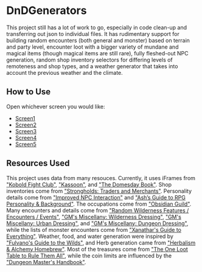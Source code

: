 # DnDGenerators

This project still has a lot of work to go, especially in code clean-up and transferring out json to individual files. It has rudimentary support for building random encounters (both general and monster) based on terrain and party level, encounter loot with a bigger variety of mundane and magical items (though magical items are still rare), fully fleshed-out NPC generation, random shop inventory selectors for differing levels of remoteness and shop types, and a weather generator that takes into account the previous weather and the climate.



## How to Use

Open whichever screen you would like:
* [Screen1](https://jakekausler.github.io/DnDGenerators/screen1.html)
* [Screen2](https://jakekausler.github.io/DnDGenerators/screen2.html)
* [Screen3](https://jakekausler.github.io/DnDGenerators/screen3.html)
* [Screen4](https://jakekausler.github.io/DnDGenerators/screen4.html)
* [Screen5](https://jakekausler.github.io/DnDGenerators/screen5.html)

## Resources Used

This project uses data from many resouces. Currently, it uses iFrames from ["Kobold Fight Club"](https://kobold.club/fight/#/encounter-builder), ["Kassoon"](https://www.kassoon.com/dnd/town-generator/), and ["The Domesday Book"](https://www.rpglibrary.org/utils/meddemog/). Shop inventories come from ["Strongholds: Traders and Merchants"](https://www.dmsguild.com/product/209113/WH-Traders--Merchants-Inventories-for-28-different-types-of-merchant-indexed-by-quality). Personality details come from ["Improved NPC Interaction"](https://www.dmsguild.com/product/214202/Improved-NPC-Interactions) and ["Ash’s Guide to RPG Personality & Background"](http://rpg.ashami.com/). The occupations come from ["Obsidian Guild"](https://embyr.obsidianportal.com/wiki_pages/npc-occupations). Many encounters and details come from ["Random Wilderness Features / Encounters / Events"](https://drive.google.com/file/d/0Bw1kyeBlBRE9RHJxdnRDN201VzA/view), ["GM's Miscellany: Wilderness Dressing"](https://www.drivethrurpg.com/product/126812/GMs-Miscellany-Wilderness-Dressing), ["GM's Miscellany: Urban Dressing"](https://www.drivethrurpg.com/product/131653/GMs-Miscellany-Urban-Dressing?src=also_purchased), and ["GM's Miscellany: Dungeon Dressing"](https://www.drivethrurpg.com/product/133198/GMs-Miscellany-Dungeon-Dressing?src=also_purchased), while the lists of monster encounters come from ["Xanathar's Guide to Everything"](http://dnd.wizards.com/products/tabletop-games/rpg-products/xanathars-guide-everything). Weather, food, and water generation were inspired by ["Fulvano's Guide to the Wilds"](https://www.drivethrurpg.com/product/242214/Fulvanos-Guide-to-the-Wilds), and Herb generation came from ["Herbalism & Alchemy Homebrew"](https://drive.google.com/file/d/0B7CIGCMCtoETVmhDNEZMbUVweTg/view). Most of the treasures come from ["The One Loot Table to Rule Them All"](https://docs.google.com/spreadsheets/d/1lIKwMVNbJLTE8b5iHbhEMFef8o7WuVsy1s0-I0k3ohA/edit#gid=0), while the coin limits are influenced by the ["Dungeon Master's Handbook"](http://dnd.wizards.com/products/tabletop-games/rpg-products/dungeon-masters-guide).
